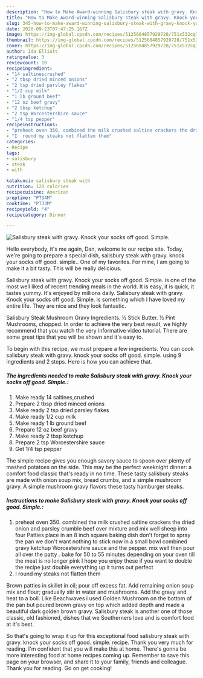 ```yaml
---
description: "How to Make Award-winning Salisbury steak with gravy. Knock your socks off good. Simple."
title: "How to Make Award-winning Salisbury steak with gravy. Knock your socks off good. Simple."
slug: 345-how-to-make-award-winning-salisbury-steak-with-gravy-knock-your-socks-off-good-simple
date: 2020-09-23T07:47:25.167Z
image: https://img-global.cpcdn.com/recipes/5125684857929728/751x532cq70/salisbury-steak-with-gravy-knock-your-socks-off-good-simple-recipe-main-photo.jpg
thumbnail: https://img-global.cpcdn.com/recipes/5125684857929728/751x532cq70/salisbury-steak-with-gravy-knock-your-socks-off-good-simple-recipe-main-photo.jpg
cover: https://img-global.cpcdn.com/recipes/5125684857929728/751x532cq70/salisbury-steak-with-gravy-knock-your-socks-off-good-simple-recipe-main-photo.jpg
author: Ida Elliott
ratingvalue: 3
reviewcount: 10
recipeingredient:
- "14 saltinescrushed"
- "2 tbsp dried minced onions"
- "2 tsp dried parsley flakes"
- "1/2 cup milk"
- "1 lb ground beef"
- "12 oz beef gravy"
- "2 tbsp ketchup"
- "2 tsp Worcestershire sauce"
- "1/4 tsp pepper"
recipeinstructions:
- "preheat oven 350. combined the milk crushed saltine crackers the dried onion and parsley crumble beef over mixture and mix well sheep into four Patties place in an 8 inch square baking dish don&#39;t forget to spray the pan we don&#39;t want nothing to stick now in a small bowl combined gravy ketchup Worcestershire sauce and the pepper. mix well then pour all over the patty . bake for 50 to 55 minutes depending on your oven till the meat is no longer pink I hope you enjoy these if you want to double the recipe just double everything up it turns out perfect"
- "I  round my steaks not flatten them"
categories:
- Recipe
tags:
- salisbury
- steak
- with

katakunci: salisbury steak with 
nutrition: 120 calories
recipecuisine: American
preptime: "PT34M"
cooktime: "PT33M"
recipeyield: "4"
recipecategory: Dinner

---
```



![Salisbury steak with gravy. Knock your socks off good. Simple.](https://img-global.cpcdn.com/recipes/5125684857929728/751x532cq70/salisbury-steak-with-gravy-knock-your-socks-off-good-simple-recipe-main-photo.jpg)

Hello everybody, it's me again, Dan, welcome to our recipe site. Today, we're going to prepare a special dish, salisbury steak with gravy. knock your socks off good. simple.. One of my favorites. For mine, I am going to make it a bit tasty. This will be really delicious.

Salisbury steak with gravy. Knock your socks off good. Simple. is one of the most well liked of recent trending meals in the world. It is easy, it is quick, it tastes yummy. It's enjoyed by millions daily. Salisbury steak with gravy. Knock your socks off good. Simple. is something which I have loved my entire life. They are nice and they look fantastic.

Salisbury Steak Mushroom Gravy Ingredients. ½ Stick Butter. ½ Pint Mushrooms, chopped. In order to achieve the very best result, we highly recommend that you watch the very informative video tutorial. There are some great tips that you will be shown and it&#39;s easy to.


To begin with this recipe, we must prepare a few ingredients. You can cook salisbury steak with gravy. knock your socks off good. simple. using 9 ingredients and 2 steps. Here is how you can achieve that.

<!--inarticleads1-->

##### The ingredients needed to make Salisbury steak with gravy. Knock your socks off good. Simple.:

1. Make ready 14 saltines,crushed
1. Prepare 2 tbsp dried minced onions
1. Make ready 2 tsp dried parsley flakes
1. Make ready 1/2 cup milk
1. Make ready 1 lb ground beef
1. Prepare 12 oz beef gravy
1. Make ready 2 tbsp ketchup
1. Prepare 2 tsp Worcestershire sauce
1. Get 1/4 tsp pepper


The simple recipe gives you enough savory sauce to spoon over plenty of mashed potatoes on the side. This may be the perfect weeknight dinner: a comfort food classic that&#39;s ready in no time. These tasty salisbury steaks are made with onion soup mix, bread crumbs, and a simple mushroom gravy. A simple mushroom gravy flavors these tasty hamburger steaks. 

<!--inarticleads2-->

##### Instructions to make Salisbury steak with gravy. Knock your socks off good. Simple.:

1. preheat oven 350. combined the milk crushed saltine crackers the dried onion and parsley crumble beef over mixture and mix well sheep into four Patties place in an 8 inch square baking dish don&#39;t forget to spray the pan we don&#39;t want nothing to stick now in a small bowl combined gravy ketchup Worcestershire sauce and the pepper. mix well then pour all over the patty . bake for 50 to 55 minutes depending on your oven till the meat is no longer pink I hope you enjoy these if you want to double the recipe just double everything up it turns out perfect
1. I  round my steaks not flatten them


Brown patties in skillet in oil; pour off excess fat. Add remaining onion soup mix and flour; gradually stir in water and mushrooms. Add the gravy and heat to a boil. Like Beachwaves i used Golden Mushroom on the bottom of the pan but poured brown gravy on top which added depth and made a beautiful dark golden brown gravy. Salisbury steak is another one of those classic, old fashioned, dishes that we Southerners love and is comfort food at it&#39;s best. 

So that's going to wrap it up for this exceptional food salisbury steak with gravy. knock your socks off good. simple. recipe. Thank you very much for reading. I'm confident that you will make this at home. There's gonna be more interesting food at home recipes coming up. Remember to save this page on your browser, and share it to your family, friends and colleague. Thank you for reading. Go on get cooking!
